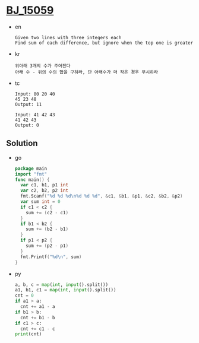 # [BJ_15059](https://acmicpc.net/problem/15059)

* en

  ```en
  Given two lines with three integers each
  Find sum of each difference, but ignore when the top one is greater
  ```

* kr

  ```kr
  위아래 3개의 수가 주어진다
  아래 수 - 위의 수의 합을 구하라, 단 아래수가 더 작은 경우 무시하라
  ```

* tc

  ```tc
  Input: 80 20 40
  45 23 48
  Output: 11

  Input: 41 42 43
  41 42 43
  Output: 0
  ```

## Solution

* go

  ```go
  package main
  import "fmt"
  func main() {
    var c1, b1, p1 int
    var c2, b2, p2 int
    fmt.Scanf("%d %d %d\n%d %d %d", &c1, &b1, &p1, &c2, &b2, &p2)
    var sum int = 0
    if c1 < c2 {
      sum += (c2 - c1)
    }
    if b1 < b2 {
      sum += (b2 - b1)
    }
    if p1 < p2 {
      sum += (p2 - p1)
    }
    fmt.Printf("%d\n", sum)
  }
  ```

* py

  ```py
  a, b, c = map(int, input().split())
  a1, b1, c1 = map(int, input().split())
  cnt = 0
  if a1 > a:
    cnt += a1 - a
  if b1 > b:
    cnt += b1 - b
  if c1 > c:
    cnt += c1 - c
  print(cnt)
  ```
